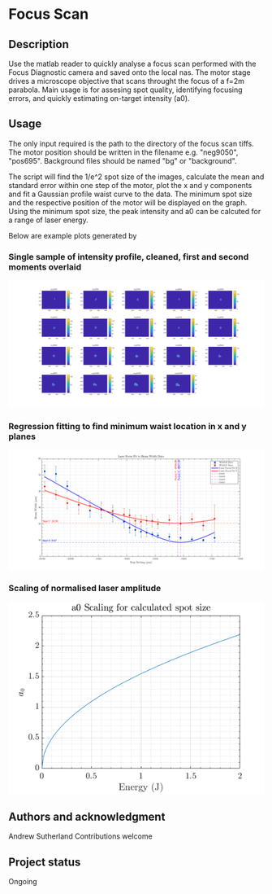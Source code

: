 # Focus Scan


## Description
Use the matlab reader to quickly analyse a focus scan performed with the Focus Diagnostic camera and saved onto the local nas.
The motor stage drives a microscope objective that scans throught the focus of a f=2m parabola.
Main usage is for assesing spot quality, identifying focusing errors, and quickly estimating on-target intensity (a0).

## Usage
The only input required is the path to the directory of the focus scan tiffs.
The motor position should be written in the filename e.g. "neg9050", "pos695". Background files should be named "bg" or "background".

The script will find the 1/e^2 spot size of the images, calculate the mean and standard error within one step of the motor, plot the x and y components and fit a Gaussian profile waist curve to the data. The minimum spot size and the respective position of the motor will be displayed on the graph. Using the minimum spot size, the peak intensity and a0 can be calcuted for a range of laser energy.

Below are example plots generated by
### Single sample of intensity profile, cleaned, first and second moments overlaid
![Focus Scan Result 1](Images/FocusCam250207.png)

### Regression fitting to find minimum waist location in x and y planes
![Focus Scan Result 2](Images/FocusScan250207.png)

### Scaling of normalised laser amplitude
![Focus Scan Result 3](Images/a0Scaling.png)

## Authors and acknowledgment
Andrew Sutherland
Contributions welcome

## Project status
Ongoing
